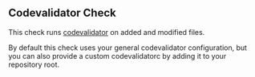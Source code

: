 Codevalidator Check
-------------------

This check runs [codevalidator](https://github.com/hjacobs/codevalidator) on added and modified files.

By default this check uses your general codevalidator configuration, but you can also provide a custom codevalidatorc by
adding it to your repository root.

